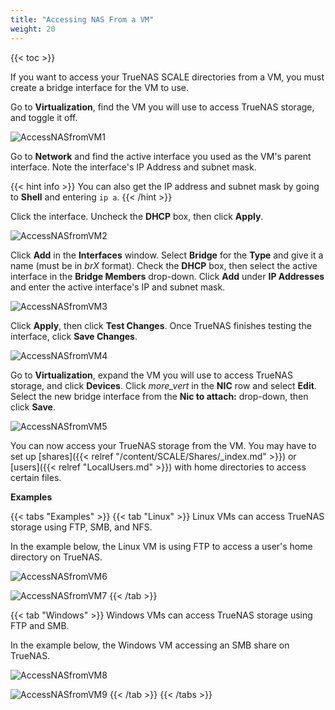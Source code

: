 ```yaml
---
title: "Accessing NAS From a VM"
weight: 20
---
```


{{< toc >}}

If you want to access your TrueNAS SCALE directories from a VM, you must create a bridge interface for the VM to use. 

Go to **Virtualization**, find the VM you will use to access TrueNAS storage, and toggle it off.

![AccessNASfromVM1](/images/SCALE/AccessNASfromVM1.png "Toggle off VM")

Go to **Network** and find the active interface you used as the VM's parent interface. Note the interface's IP Address and subnet mask.

{{< hint info >}}
You can also get the IP address and subnet mask by going to **Shell** and entering `ip a`.
{{< /hint >}}

Click the interface. Uncheck the **DHCP** box, then click **Apply**.

![AccessNASfromVM2](/images/SCALE/AccessNASfromVM2.png "Turn off DHCP")

Click **Add** in the **Interfaces** window. Select **Bridge** for the **Type** and give it a name (must be in *brX* format). Check the **DHCP** box, then select the active interface in the **Bridge Members** drop-down. Click **Add** under **IP Addresses** and enter the active interface's IP and subnet mask.

![AccessNASfromVM3](/images/SCALE/AccessNASfromVM3.png "Add IP and Subnet Mask")

Click **Apply**, then click **Test Changes**. Once TrueNAS finishes testing the interface, click **Save Changes**.

![AccessNASfromVM4](/images/SCALE/AccessNASfromVM4.png "Save Network Changes")

Go to **Virtualization**, expand the VM you will use to access TrueNAS storage, and click **Devices**. Click <i class="material-icons" aria-hidden="true" title="System Update">more_vert</i> in the **NIC** row and select **Edit**.
Select the new bridge interface from the **Nic to attach:** drop-down, then click **Save**.

![AccessNASfromVM5](/images/SCALE/AccessNASfromVM5.png "Save Network Changes")

You can now access your TrueNAS storage from the VM. You may have to set up [shares]({{< relref "/content/SCALE/Shares/_index.md" >}}) or [users]({{< relref "LocalUsers.md" >}}) with home directories to access certain files.

**Examples**

{{< tabs "Examples" >}}
{{< tab "Linux" >}}
Linux VMs can access TrueNAS storage using FTP, SMB, and NFS.

In the example below, the Linux VM is using FTP to access a user's home directory on TrueNAS.

![AccessNASfromVM6](/images/SCALE/AccessNASfromVM7.png "Connecting to FTP Path")

![AccessNASfromVM7](/images/SCALE/AccessNASfromVM7.png "FTP Home Directory")
{{< /tab >}}

{{< tab "Windows" >}}
Windows VMs can access TrueNAS storage using FTP and SMB.

In the example below, the Windows VM accessing an SMB share on TrueNAS.

![AccessNASfromVM8](/images/SCALE/AccessNASfromVM8.png "Enter SMB Share Path")

![AccessNASfromVM9](/images/SCALE/AccessNASfromVM9.png "SMB Share")
{{< /tab >}}
{{< /tabs >}}
